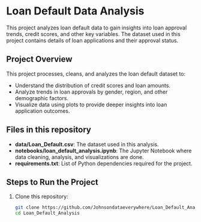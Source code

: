 # Loan Default Data Analysis

This project analyzes loan default data to gain insights into loan approval trends, credit scores, and other key variables. The dataset used in this project contains details of loan applications and their approval status.

## Project Overview

This project processes, cleans, and analyzes the loan default dataset to:

- Understand the distribution of credit scores and loan amounts.
- Analyze trends in loan approvals by gender, region, and other demographic factors.
- Visualize data using plots to provide deeper insights into loan application outcomes.

## Files in this repository

- **data/Loan_Default.csv**: The dataset used in this analysis.
- **notebooks/loan_default_analysis.ipynb**: The Jupyter Notebook where data cleaning, analysis, and visualizations are done.
- **requirements.txt**: List of Python dependencies required for the project.

## Steps to Run the Project

1. Clone this repository:
   ```bash
   git clone https://github.com/Johnsondataeverywhere/Loan_Default_Analysis.git
   cd Loan_Default_Analysis

